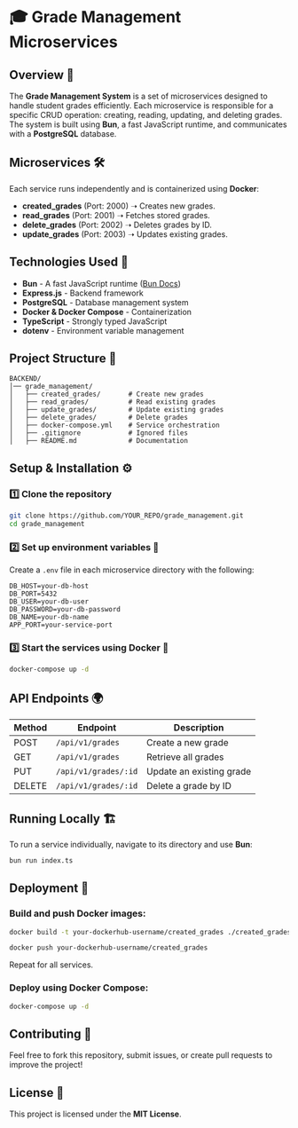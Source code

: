 # 🎓 Grade Management Microservices

## Overview 🏫
The **Grade Management System** is a set of microservices designed to handle student grades efficiently. Each microservice is responsible for a specific CRUD operation: creating, reading, updating, and deleting grades. The system is built using **Bun**, a fast JavaScript runtime, and communicates with a **PostgreSQL** database.

## Microservices 🛠️
Each service runs independently and is containerized using **Docker**:
- **created_grades** (Port: 2000) ➝ Creates new grades.
- **read_grades** (Port: 2001) ➝ Fetches stored grades.
- **delete_grades** (Port: 2002) ➝ Deletes grades by ID.
- **update_grades** (Port: 2003) ➝ Updates existing grades.

## Technologies Used 🚀
- **Bun** - A fast JavaScript runtime ([Bun Docs](https://bun.sh))
- **Express.js** - Backend framework
- **PostgreSQL** - Database management system
- **Docker & Docker Compose** - Containerization
- **TypeScript** - Strongly typed JavaScript
- **dotenv** - Environment variable management

## Project Structure 📁
```plaintext
BACKEND/
│── grade_management/
│   ├── created_grades/       # Create new grades
│   ├── read_grades/          # Read existing grades
│   ├── update_grades/        # Update existing grades
│   ├── delete_grades/        # Delete grades
│   ├── docker-compose.yml    # Service orchestration
│   ├── .gitignore            # Ignored files
│   ├── README.md             # Documentation
```

## Setup & Installation ⚙️
### 1️⃣ Clone the repository
```bash
git clone https://github.com/YOUR_REPO/grade_management.git
cd grade_management
```

### 2️⃣ Set up environment variables 📝
Create a `.env` file in each microservice directory with the following:
```env
DB_HOST=your-db-host
DB_PORT=5432
DB_USER=your-db-user
DB_PASSWORD=your-db-password
DB_NAME=your-db-name
APP_PORT=your-service-port
```

### 3️⃣ Start the services using Docker 🐳
```bash
docker-compose up -d
```

## API Endpoints 🌍
| Method | Endpoint            | Description                   |
|--------|--------------------|-------------------------------|
| POST   | `/api/v1/grades`   | Create a new grade           |
| GET    | `/api/v1/grades`   | Retrieve all grades          |
| PUT    | `/api/v1/grades/:id` | Update an existing grade     |
| DELETE | `/api/v1/grades/:id` | Delete a grade by ID         |

## Running Locally 🏗️
To run a service individually, navigate to its directory and use **Bun**:
```bash
bun run index.ts
```

## Deployment 🚀
### Build and push Docker images:
```bash
docker build -t your-dockerhub-username/created_grades ./created_grades

docker push your-dockerhub-username/created_grades
```
Repeat for all services.

### Deploy using Docker Compose:
```bash
docker-compose up -d
```

## Contributing 🤝
Feel free to fork this repository, submit issues, or create pull requests to improve the project!

## License 📜
This project is licensed under the **MIT License**.

